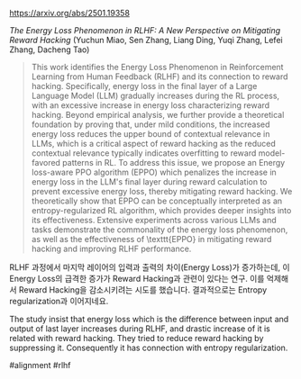 https://arxiv.org/abs/2501.19358

*The Energy Loss Phenomenon in RLHF: A New Perspective on Mitigating Reward Hacking* (Yuchun Miao, Sen Zhang, Liang Ding, Yuqi Zhang, Lefei Zhang, Dacheng Tao)

> This work identifies the Energy Loss Phenomenon in Reinforcement Learning from Human Feedback (RLHF) and its connection to reward hacking. Specifically, energy loss in the final layer of a Large Language Model (LLM) gradually increases during the RL process, with an excessive increase in energy loss characterizing reward hacking. Beyond empirical analysis, we further provide a theoretical foundation by proving that, under mild conditions, the increased energy loss reduces the upper bound of contextual relevance in LLMs, which is a critical aspect of reward hacking as the reduced contextual relevance typically indicates overfitting to reward model-favored patterns in RL. To address this issue, we propose an Energy loss-aware PPO algorithm (EPPO) which penalizes the increase in energy loss in the LLM's final layer during reward calculation to prevent excessive energy loss, thereby mitigating reward hacking. We theoretically show that EPPO can be conceptually interpreted as an entropy-regularized RL algorithm, which provides deeper insights into its effectiveness. Extensive experiments across various LLMs and tasks demonstrate the commonality of the energy loss phenomenon, as well as the effectiveness of \texttt{EPPO} in mitigating reward hacking and improving RLHF performance.

RLHF 과정에서 마지막 레이어의 입력과 출력의 차이(Energy Loss)가 증가하는데, 이 Energy Loss의 급격한 증가가 Reward Hacking과 관련이 있다는 연구. 이를 억제해서 Reward Hacking을 감소시키려는 시도를 했습니다. 결과적으로는 Entropy regularization과 이어지네요.

<english>
The study insist that energy loss which is the difference between input and output of last layer increases during RLHF, and drastic increase of it is related with reward hacking. They tried to reduce reward hacking by suppressing it. Consequently it has connection with entropy regularization.
</english>

#alignment #rlhf 